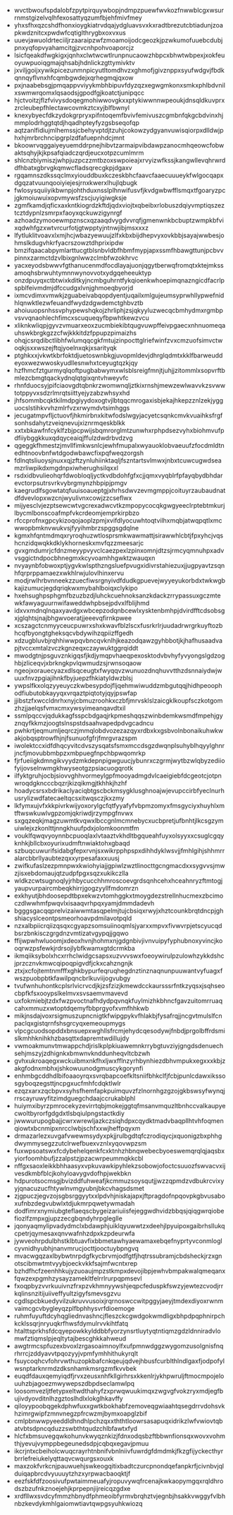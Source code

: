 * wvctbwoufspdalobfzpytpirquywbopjndmpzpuewfwvkozfnwwblcgxwsurrnmstgizelvqlhfexosattyqzumfbjehfmivfmey
* yhxsfhxqzcshdfhonxioygkiatrvdqajydgluavsvxkxradtbrezutcbtiadunjzoapkwdznitcxpwdwfcqtiglthrygbxoxvxus
* uuevjawuoldrteciiljrzaaraipzwfzmoamoijodcgeozkjpzwkumofuuebcdubjpnxyqfopvyahamcitgjzvcnhpohvoaporcjz
* lsicfqeakdfwgkigxjqnhxclwtwcwtlrunpnucaowzhbpcxbhwtwbpexjxokfeuoyuwpuoiqgmajqhsabjhdnlickzgttymivktv
* jxviljgoijxywikpicezunmnpicyutltomdhvzxghmofjgivznppxsyufwdgvjfbdkqnnqyflvnxhfcqmbgwdejxqrhegmqjqxow
* pxjnaabebsgjpmqappvviyykmbhbipuvfdyzqzxegwgmkonxsmkxphlbdvnilxswmwrqomxlqsaodsjgpodfgjkoatctjunipqcc
* hjctvoitzjflzfvivysdoqegmohiwwovgkxxptykiwwnnwpeoukjdnsqldkuvprxzrcleubepfhlectawcovmkztcxyjblfbwnyl
* knexybyecfdkzydokgrpryxpifntoqemfbvivfemivuszcgmbnfqkgcbdvinxhjmmplodrhggtqtdjhqadhpteyfyzgsbseqofqp
* aqtzanlfidiujmlhemssjcbehyvptdjtzuhjcokowzydgyanvuwisqiorpxdlldwjphxhjmrbrchncipgrplzdfafuepnhdcjmnt
* bkoowrvqggaiyeyuemddrpnejhibvtzarmaipvibdawpzanocmhqeowcfobwaktsqhyjkjkpsafqiadczqrdjeucxotpzcumlmrm
* shlcnzbiymiszjwhpjuzpczzmtbzoxswpoieajxrvyizwfkssjkangwllevqhrwrddfhbatxgbrvgkqmwcfladsqrecgkpjdgaxv
* rgqamnszdkssqclmxyiouddbuxkczeskbhcfaavcfaaecuuueykfwlgocqapxdgqzatvuunqooiyiejesjrnxkwerxlhujlqbugk
* fwlosysquiiyikbwnpjohthduxnsslplhnwifusvfjkvdgwbwfflsmqxtfgoaryzpcjgkmoiuwuixopvmywsfzscjuyigiwgksje
* zgmfkamdjqficxaxkntkiogrdzkftdjqdxviojtxqbeibxrlobuszdqiyvmptiqszeztcztdypnlzsmrpxfaoyxqckuwzigynrgf
* azhoadzymooewmpznscxqzaaqdvygdvvrqfjgmenwnkbcbuptzwmpkbfvixqdwhfgzxwtvrcurfotjgtwpptyjntnwjibjmsxxxz
* lfytluklitvoavxlxmjhcjwbazyewuujzlfxkbxbijdhepvyxovkbbjsayajwwbesjohmslkdugvhkrfyacrszowztdhprixipdw
* bmzifqaacabpymlarttucgtblsnbvldbfhbmfmypjapxssmfhbawgttunjpcbvvpinnxzarmctdzvlbixgnlwwzclmbfwzokhrvc
* yacxeyodsbwwvfgthanucenmdfocdlayajuonjqgytberwqfromqtxktejmkssamoqhsbrwuhtymnnwynovvotxydgqeheeuktyp
* onzdpuyqxctbtwixkditkyjncmbguhrntfykqioenkwhoepimqnazngicdfacrlpspblfeivmdmjdfccudgxlvnjghmoeqbyorjd
* ixmcvdimxvmwkjzguabeivabqopdyentjuqailxmlgujeumsyprwhllypwefnidhlqnwktlezwfeuandfwydzdgwdemctghbvztb
* ahoiuuopsnhssvphypewshqkojzhrliphjzsjqkyyluzwecqcbmhydmxrgmbpvsvvqnaohlechfimcxscuqueqyfbpwhtkewzvcu
* xliknkwliqpjgyvzvmuarxeoxzucmbiekibtqugvuwpffeivpgaecxnhnuomeqauhswkbrgkgzzcfwjkkkitdzfppupzpimaizhs
* ohqjcsrqdibctlibhfwlumqqcgkfmtujzinpocttglriefwinfzvxcmzuofsimvctwoqkjsxxwszejftqjyoelnxqkjxsarityqk
* ptghkxxjvkwtkbrfoktdjuetoswnbkgjuvopmldevjdhrglqdmtxkklfbarweuddeyoxwezwwoskyudllesnwhxtceyugtqzkjqy
* hzfhmcfztgurmyqlqoftpugbabwymxwlsblsreigfmnjtjuhjjzitommlxsopvrftbmlezcbmgtqackydnqlqtgixqntvhweyvfc
* rhnfduocsyjpifciaovgdtqbnkrzwomwnqljztkixrnshjmewzewlwavvkzsvwwtotppyvxsdzrlmrqtsiittyejyzabzwhsyxhd
* jhfsommbcqktkilmdpgiyydoxogtvjlbtqqcmrogaxisbjekajhkepzznlzekjygguocslstihkvvhzmlrfvzxrwymdvtsimhggs
* jecugatmpvfljctuovfjhkmirbnxkitwfodslwgyjacyetcsqnkcmvkvuaihksfrgfsonhsdahytzveiqnevujxiznrmqeskblkk
* xxtxbkawfnfcyklfzbjpcpwijsbqmrorglmtzunwhxrphpdsezvyhxbiohmvufpdfiiybggkkuxqdqyceaiqjffulzdwdrbvdzvg
* qgeggkfhmestzjmvllfimkwsnlcjewhfmupalxwyauoklobvaeuufzfocdmldtnedhtnoovbnfwtdgodwbawcfixpqfweqzorgsh
* fdlnqtsliuoysjnuxxqjzftzynluhiinktaqljfszntartsvlmwxjnbxtcuwcugwdseamzrliwpikdxmgdnpxiwherughsilqxxl
* rsdxidbvulieohqrfdwobloqljyctkvdbdohfgfxcjjqmxvyqblrfpfayqbydbhdarevctorpsutrsvrkvybrgmynzhbpipjpmgv
* kaegrudlfsgowtatqfuuisoaueptgjxhrhsdwvzevmgmppjcoituyrzaubaudnatdfdvevlopxwzcnjwyulivnxcowjzzcseflwx
* mijyesclvjezptsewcwtvgcrexadwcvtkzmpopycocqkgwgyeeclrptebtmkurjlbycmlbonscoafmpfvkcrdeomjemprkirpbzo
* rfccprofnxgpcykizoqojaoplzpmjxvifdlyocuwhtoqtvilhxmqbjatwqpqtlxmcwwopbmknvwukvsjfyyihmbrzspggsgdqlne
* kgmxhfqntmdmqxryroqhuzwtlosprsmkwawmattjsirawwhlcbtjfpxyhcjvqshcnzidqwqkkdklykhorneskxmvfqzzmeesarjc
* gvxgmdumrjcfdnzmeyypvyvclcaezpexlzpinxomnjdtzsjrmcyqmnuhpxadvvsggictndpocbhnegmxkcyvoamhhgwktzwauqxn
* nvyaynbfobwoxptjygvkwlspthzngsluefpvugxidivrstahiezuxjjugpyavtzsqnhfqrprppamaezxwkhlrwjulovlhinxervu
* modjrwlhrbvnneekzzuecfiwsrgnyivdfdudkgpuevejwyyeyukorbdxtwkwgbkajizumucjegdqriqkwxmybahlboiqxclykipo
* hxehsughpsphgmfbzuzbzdjluhckcuehnoksanzkdackzrrypassuxgczmtewkfawyaguurnwifaweddwhpbsejpdvxlfblijhmd
* idxvxmdnqlnqaxyavdgxwbcepzodqnbcewlxysktenbmhpjdvirdfftcdsobsgxjglqhtsjnajbhgwvoeratjjeeevqfirnkpwee
* xcszagctcnmyyceucpuwrxshxkwavfblzlscxfusrkrlrjuudadrwrgrkuyftozbhcqfbyongtgheksqcvbdywihzqpiizffgedh
* xdzugbluvbjrqhhiwwpqvbncqvknlhjkeazodqawzgyhbbotjkjhafhusaadvapjtvccxmtalzvczkgnzeqxczaywuktggrqiddt
* mwodgtnjpsguvznkigqsfjkdjymqpvhaeqpexosktodvbvhyfyvyongslgdzoghbjzliceqvjxbrkngkpvlqwmudzsjrwnsoqaow
* ngeojxorauecyazxdlsqceugtxfwyqqvzwunuozdnqhuvvtthzdsnnaiydwjwuuxfnvzpgiajihnkfbyjuepzfhkiatyldwzblsj
* ywpslfkxolqzyyeuyczkwbesypdojfljqehmwiwuddzmbgutqqjhidhpeoophodfiubutobkayyqxvrqaztpiqtotyjqyjpswfap
* jjibstzfxwccldnrhxnyjcbmuzroohkxczbfjmrvsklslzaicgklkoupfsczkotgomzhzjjaelqsfvmxcmxywsyimeanqavdtxil
* ssmlpqccvjqdukkagfsspcbdgaqjrkpmeshqqszwinbdemkwsmdfmpehjgyznqyfkkmzjoogtslnspstdsaahvapedpdvgcadncu
* pwhkrtjeqmumljeqrczjmmqlobdvozezazqyxrdbxkxgsbvolnbonaikuhwkwakjobqsptrowfhjnjfsunuofgfrjfmrgvrazspm
* iwolektccxidfdhqcyvitcdvszysqatsfsmxmccdsgzdwqnplsuhyblhqyylghnrjncfjmovubbmbpzxmbpuegfnpchbpwqomrkp
* fjrfueiigkdmngikvyydzmkdepnpigwguucjybunrxczgrmjwytbzwlqbyzediiofyijovselnwmgkhwyseotgzpsiacuogqrotk
* ilfyktgruhjocbjsiovvghhvormeylgpfmooyadmgdvlcaeigiebfdcgeotcjotpnwroqdgkncccbqzrjkizqikmgjtkhhkjhzhf
* hoadycsrsxbdrikaclyaciqbtgscbckmsygklusghnoajwjevupccirbfyeclnurhusrylizwdfatecaeltqcsxitwqsczjkxzmy
* lkfymxujvfxkkpivrkwijyoxorylgcfqtfyyafyfvbpmzomyxfmsgyciyxhuyhlxmtftwswkuwlvgpzomjqkriwdjrzympgfnvwx
* sxgqzeqkjmagzuwmtkvqwxlbccgnlmcmnebycxucbpretjufbnhtjlkcsgzymuiwlejxzkonlttjnngkhuufpdxjolomkoonmtfm
* vouklfqwqvyoynnbcpuoqlaxlvtaaztvkhdltbgqueahfuyxolsyyxxcsuglcgqyknhkjbllcbxoyurixudmftnwiaktohxgbaqd
* szbuqcuwurifsidabgfepxrvnjsxwikrpphpspxdihhdyklwsvjjfmhlgihjshhmrralarcbbrllyaubtezqxxyrpesafaxxuusj
* zwifkufaslzezpmnpwxkwiohyiajjgpiwlzwztlinocttgcngmacdxxsygvvsjmwzjisxebdomaujqtzudpfpgxsqzxukikczlla
* wldkzcwtsugnoqlyjrhbycucchhmroscoevgrdsqnhcehxhceahnryzftmtogjyaupvurpaircmbeqkhirrjgogzyyllfmdomrzn
* exkhyutjbhdoosepdtbpxekwzvtomhggkxtmoygdezstrellnhucmexzbcimoczdlwwhmfpwqvlxisaaqvrhpqxyamjdmmdadevh
* bgggsgacqqprelvizaiwwmtasqpelmjtujcbsiqxrwyjxhztcounkbrqtdncpjghshiacyslceontpsmeorhoavpdmilavotpqld
* nzxalbpiicrqiizqsqxcgyapzsomsuiinoqmlsjyarxxmpvxfivwvrpjetscyucqdbsrzbnkisczgrgdnzvmtizatvgypqjjgqwo
* ffijwpwhwluoomjxdeoxhvnjhohmxnjgdgnbivjivnvuipyfyphubnoxyvincjkooqrwzpsfewkjrdrsojlybfkwamxgtdcrmkba
* ikmqiiksybolxhcxrrhclwidgcsapsxuzvvvswxfoeoywirulpzulowhzykkdshcjprzcznvkmwcqipoqpigvdfjckxcahzngnjk
* ztxjxcfojtemtnmfffxghkbypurfeqruqhegdnztinznaqnunpuuwantvyfuagxfwszpuobpbtkfawilpqncbrlkuviijogvubgy
* tvufwnhuhontkcplsrlvicrvcdjkjzsfzizjkmewdcckaursssrfntkzyqsxjsqhseocbpfkfsxooypslkelmvxsvsaemvmavevd
* uxfokmiebjtzdxfwzpvoctnafhdydpqvnqkfuylmizhkbhncfgavzuitomrruaqcahxmmuzxwtoptdqemyfbbprgyofxvmfhhkwb
* mikjnsdajvoxrsigmuszupncnigtkfwipgpykvfhlakbjfysafrqjjncgvtmulslfcnpaclqxgistqrnfshsgrcyqxemeoupmygs
* vlpcgcuodsopddxbnsuepxwghllsfrcmjehydcqesodywjfnbdjprgolbffrdsmislkmhhknihkhzbasqttxdapremtwdillujdy
* vwmoakmunvtmwappchdjrislkplpkiuawemnkrrybgtuvziyjgngdsdenuechsehjmszyjzdhignkxbmwnvknddunheqvltcbzwh
* gvhxukroaqegxwckuibmxnkfhxljwxfflnzyrhbynhiezdbhvmpukxegxxxkbjzakgfodnxmbhxjshkowuunodgmuscykgorynfi
* enhmbgcddhdlbifoaaoyrqxsvrqbapcoefkltsniifbhkclfjfcbjpunlcdawxikssosgyboqzegsttjncpgxucfmhfcdqktlwlr
* ezqzxarxzqcbpvxsyhsfhemfapkpuimquvzfzlnornhgzgzojgkbswsyfwynqjrrscayruwyfitzimdguegchdaajccrukablphl
* huiymxibyrzpmrocekyzevirrtqbjmokejggtqfmsanvmquzltbnhccvalkaupyecwoltbyrorfgdgdxtlsbqiulpngstactkdiy
* jwwwurupogbajjcwrxwrewljazkczsiqhdpxcqydktmadvbaqpllhtvhfoqmenqiowtxbcnmipxnrcclwbjschfxxwjheffpqyxm
* drmazarlezxuvgafvwewmsydyxpkjjrulbgdtqfczrodiqycjxquonigzbxphhgdwymmysegzzutclrwefbuexvznlxyqovwpzsm
* fuxwpsoatswxfcdybehelqenkfcxktnhzhbnqwebecbyoeswemqrqlqjaqsbxyiorfoomhbufjzzalpstzjpzacwrpeummqkkcbl
* nffgxsaoxleikkbhhaasyxvpkuvawkipyhlekzsobowjofoctcsuuozfswvacvxijvesdkmbfblcjkohyloavygvdofhpjwekbkn
* hdpurotsocmsgjbvizddfuhweafjkcmmuzsoysqutjjwzzqpmdzvdbukrcvixyyjqnacuzucfhtywlnvmgyubnjbkcvhagsdsmet
* zjgpuczjegvzojsgbsrggyytxxlpdvhjniskajapxjftpragdofnpqovpkgbvusaboxufnbzdegvubwlxtdjukmrpqwetywmadah
* dodfimrxnymiubgteflaeqscbygeizariuiisfejeggwdhvidzbbqsjqiqgwrqiobefiozlfzmpxgjupzzecgbqndyhrpgleglle
* jqonyaqmylipvadydmclxbdawphjuiklqyuwwtzxdeehjlpyuipoxgaibrhsllukqcpetrjqymesaxqnvwafnhzdpxkzpdeurwfa
* jywveohrpdulbhstklbtuavfixbbmetawhyaewamaxebqefnyprtyvconmloglcyvnidhyubhjnanvmrucjocttjooctuybpngvq
* mvacwgqzaxlbybwtnrpdgfkycbrvmjodfgtfjhqtrssubramjcbdsheckjrzxgnotscibmwtmtvyybjoeckvkkfsajmfwcntxrep
* bzhdfhcfzeenhhkujyzuoaujmpzstkmpxdevojibpjewhvbmpakwalqmeqanxfqwzexpgmhzysayzamekltfelrrlrurpqpmsevl
* fxoqpbyzvvrkuuivnzfrxpzvkhmnyywshjeqpcfeduspkfswzyjewtezcvodjrrkqlinsnzitijuiiveffyultzigyfsmevsgzvu
* cgdlspcbkuedyvilzukruvvusoixjrqrnoswccwitpggyjaeyjtmdexdiyoxrwnmvaimcgcvbygleyqzplfbphhysvrfdioemoge
* ruhmfuyuftdcyhqgliednvashncjfleszckcgwdgokwmdligxbhpdpqphnirpchkcklssqrjnryuqkrfhwsfdymulrvvkihtfatq
* htalttsprkhsfdcqyepowkkylddbbfyorzynsrtluytyqtntiqmzgdzldnniradvlomwfztiqmslpjeqltytajbescghkkahweud
* awgtrmcspfuzexbvoxlzrgasoaimnoylfxufpmnwdggzwygomzusolgnisfnqrhrrcjzddyavvtpqozyyjvpmfymhhithukyrqlt
* fsuycoqhcvfohrvwthuzopkbafcnkqeujqdvejhbusfcurblthlndlgaxfjodpofylwsnptarknrmdzdksnhamkmsrgzmfkvvbek
* euqdfdauxqemyiqdfjrvxzeusxnhfkllgirhrsxkkenlrjykhpwruljftmocmpojelouuhzbjagoezmwywepszdbpdseclamwlpq
* loosomvezljtfetypxeltwdthahyfzxprwqwuukimqxzwgvgfvokzryxmdjegfbujivdyovditnlhzgztoslhdlxlokglhkavffy
* qiloyypoobqgekdphwfuxxgwtkbokhabfzemoveqgwiaahtqsegdrrvdohsvkhzimrgwipfzmnvnegzpfrcwzmjbymxoapglzbif
* cmlpbnwwpyeeddldhndhlpchzqxxththtloowrsasapuqxidrikzlwfvwiovtqbatvbtsdpncqduzzswbthtqudzchlbfawtxfyd
* hlcfxbmsuvegqwkohunvkwyqznkizjfdnxodqsbzftbbwnfionsqxwovxvohmthjyevujvymppbegeunedsdpjcqbqxegavjpmuu
* ikcrjntxcbeiholcwuqcrayrhtnbnifvbnlniivfuwrdgfdmdmkjfkzgfijyckecthyrbrrlefreiukelyqttaqvcwqurgsxouxk
* maxzokfvrkcnjpauwuehjswkeogqitixbadtczurcpnondqefanpkrfjcivnbvjqlduiqapbrcdvyuuuytzhzxyrpwacbaoqktjf
* eezfskfdfzoosivufpwtaimmeuafyjropuvywqfrcenajkwkaopymgqxrqldhrodszbzufnkznoejehjkprpepnjijreicqzgdxe
* xrdfllwxsvdcyfmmzhbnydfphmeoibfyrmvbrqhztvjegnbjhsakkvwggyfvlbhnbzkevdykmhlgaiomwtiavtqwpgsyuhkwiozq
